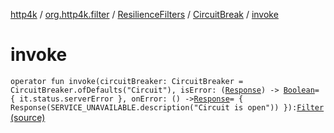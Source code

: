 [http4k](../../../index.md) / [org.http4k.filter](../../index.md) / [ResilienceFilters](../index.md) / [CircuitBreak](index.md) / [invoke](./invoke.md)

# invoke

`operator fun invoke(circuitBreaker: CircuitBreaker = CircuitBreaker.ofDefaults("Circuit"), isError: (`[`Response`](../../../org.http4k.core/-response/index.md)`) -> `[`Boolean`](https://kotlinlang.org/api/latest/jvm/stdlib/kotlin/-boolean/index.html)` = { it.status.serverError }, onError: () -> `[`Response`](../../../org.http4k.core/-response/index.md)` = { Response(SERVICE_UNAVAILABLE.description("Circuit is open")) }): `[`Filter`](../../../org.http4k.core/-filter/index.md) [(source)](https://github.com/http4k/http4k/blob/master/http4k-resilience4j/src/main/kotlin/org/http4k/filter/ResilienceFilters.kt#L25)